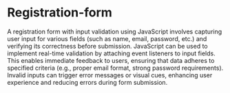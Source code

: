 # Registration-form

A registration form with input validation using JavaScript involves capturing user input for various fields (such as name, email, password, etc.) and verifying its correctness before submission. JavaScript can be used to implement real-time validation by attaching event listeners to input fields. This enables immediate feedback to users, ensuring that data adheres to specified criteria (e.g., proper email format, strong password requirements). Invalid inputs can trigger error messages or visual cues, enhancing user experience and reducing errors during form submission.
